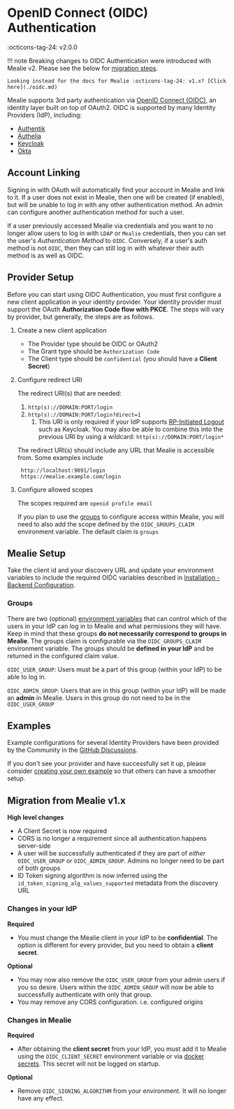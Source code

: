 # OpenID Connect (OIDC) Authentication

:octicons-tag-24: v2.0.0

!!! note
    Breaking changes to OIDC Authentication were introduced with Mealie v2. Please see the below for [migration steps](#migration-from-mealie-v1x).

    Looking instead for the docs for Mealie :octicons-tag-24: v1.x? [Click here](./oidc.md)

Mealie supports 3rd party authentication via [OpenID Connect (OIDC)](https://openid.net/connect/), an identity layer built on top of OAuth2. OIDC is supported by many Identity Providers (IdP), including:

- [Authentik](https://goauthentik.io/integrations/sources/oauth/#openid-connect)
- [Authelia](https://www.authelia.com/integration/openid-connect/mealie/)
- [Keycloak](https://www.keycloak.org/docs/latest/securing_apps/#_oidc)
- [Okta](https://www.okta.com/openid-connect/)

## Account Linking

Signing in with OAuth will automatically find your account in Mealie and link to it. If a user does not exist in Mealie, then one will be created (if enabled), but will be unable to log in with any other authentication method. An admin can configure another authentication method for such a user.

If a user previously accessed Mealie via credentials and you want to no longer allow users to log in with `LDAP` or `Mealie` credentials, then you can set the user's *Authentication Method* to `OIDC`. Conversely, if a user's auth method is not `OIDC`, then they can still log in with whatever their auth method is as well as OIDC.

## Provider Setup

Before you can start using OIDC Authentication, you must first configure a new client application in your identity provider. Your identity provider must support the OAuth **Authorization Code flow with PKCE**. The steps will vary by provider, but generally, the steps are as follows.

1. Create a new client application
    - The Provider type should be OIDC or OAuth2
    - The Grant type should be `Authorization Code`
    - The Client type should be `confidential` (you should have a **Client Secret**)

2. Configure redirect URI

    The redirect URI(s) that are needed:

    1. `http(s)://DOMAIN:PORT/login`
    2. `http(s)://DOMAIN:PORT/login?direct=1`
        1. This URI is only required if your IdP supports [RP-Initiated Logout](https://openid.net/specs/openid-connect-rpinitiated-1_0.html) such as Keycloak. You may also be able to combine this into the previous URI by using a wildcard: `http(s)://DOMAIN:PORT/login*`

    The redirect URI(s) should include any URL that Mealie is accessible from. Some examples include

        http://localhost:9091/login
        https://mealie.example.com/login

3. Configure allowed scopes

    The scopes required are `openid profile email`

    If you plan to use the [groups](#groups) to configure access within Mealie, you will need to also add the scope defined by the `OIDC_GROUPS_CLAIM` environment variable. The default claim is `groups`

## Mealie Setup

Take the client id and your discovery URL and update your environment variables to include the required OIDC variables described in [Installation - Backend Configuration](../installation/backend-config.md#openid-connect-oidc).

### Groups

There are two (optional) [environment variables](../installation/backend-config.md#openid-connect-oidc) that can control which of the users in your IdP can log in to Mealie and what permissions they will have. Keep in mind that these groups **do not necessarily correspond to groups in Mealie**. The groups claim is configurable via the `OIDC_GROUPS_CLAIM` environment variable. The groups should be **defined in your IdP** and be returned in the configured claim value.

`OIDC_USER_GROUP`: Users must be a part of this group (within your IdP) to be able to log in.

`OIDC_ADMIN_GROUP`: Users that are in this group (within your IdP) will be made an **admin** in Mealie. Users in this group do not need to be in the `OIDC_USER_GROUP`

## Examples

Example configurations for several Identity Providers have been provided by the Community in the [GitHub Discussions](https://github.com/mealie-recipes/mealie/discussions/categories/oauth-provider-example).

If you don't see your provider and have successfully set it up, please consider [creating your own example](https://github.com/mealie-recipes/mealie/discussions/new?category=oauth-provider-example) so that others can have a smoother setup.


## Migration from Mealie v1.x

**High level changes**

- A Client Secret is now required
- CORS is no longer a requirement since all authentication happens server-side
- A user will be successfully authenticated if they are part of *either* `OIDC_USER_GROUP` or `OIDC_ADMIN_GROUP`. Admins no longer need to be part of both groups
- ID Token signing algorithm is now inferred using the `id_token_signing_alg_values_supported` metadata from the discovery URL

### Changes in your IdP

**Required**

- You must change the Mealie client in your IdP to be **confidential**. The option is different for every provider, but you need to obtain a **client secret**.

**Optional**

- You may now also remove the `OIDC_USER_GROUP` from your admin users if you so desire. Users within the `OIDC_ADMIN_GROUP` will now be able to successfully authenticate with only that group.
- You may remove any CORS configuration. i.e. configured origins

### Changes in Mealie

**Required**

- After obtaining the **client secret** from your IdP, you must add it to Mealie using the `OIDC_CLIENT_SECRET` environment variable or via [docker secrets](../installation/backend-config.md#docker-secrets). This secret will not be logged on startup.

**Optional**

- Remove `OIDC_SIGNING_ALGORITHM` from your environment. It will no longer have any effect.
